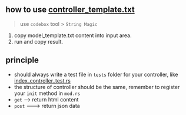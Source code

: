 ## how to use [controller_template.txt](controller_template.txt)

> use `codebox` tool  > `String Magic`

1. copy model_template.txt content into input area.
2. run and copy result.

## principle
* should always write a test file in `tests` folder for your controller, like [index_controller_test.rs](..%2F..%2F..%2Ftests%2Findex_controller_test.rs)
* the structure of controller should be the same, remember to register your `init` method in `mod.rs`
* `get` --> return html content
* `post` ---> return json data